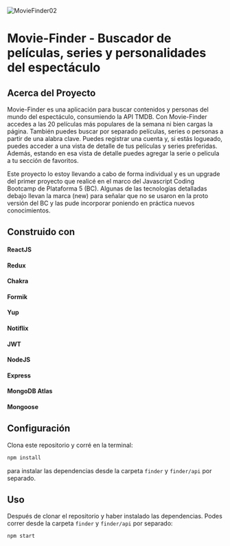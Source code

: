 ![MovieFinder02](https://user-images.githubusercontent.com/99486767/182724802-3d85c311-94db-4c69-af57-b064f1065e09.png)
# Movie-Finder - Buscador de películas, series y personalidades del espectáculo

## Acerca del Proyecto

Movie-Finder es una aplicación para buscar contenidos y personas del mundo del espectáculo, consumiendo la API TMDB. Con Movie-Finder accedes a las 20 películas más populares de la semana ni bien cargas la página. También puedes buscar por separado películas, series o personas a partir de una alabra clave.
Puedes registrar una cuenta y, si estás logueado, puedes acceder a una vista de detalle de tus películas y series preferidas. Además, estando en esa vista de detalle puedes agregar la serie o pelicula a tu sección de favoritos.

Este proyecto lo estoy llevando a cabo de forma individual y es un upgrade del primer proyecto que realicé en el marco del Javascript Coding Bootcamp de Plataforma 5 (BC). Algunas de las tecnologías detalladas debajo llevan la marca (new) para señalar que no se usaron en la proto versión del BC y las pude incorporar poniendo en práctica nuevos conocimientos.

## Construido con
#### ReactJS
#### Redux
#### Chakra
#### Formik
#### Yup
#### Notiflix
#### JWT
#### NodeJS
#### Express
#### MongoDB Atlas
#### Mongoose

## Configuración

Clona este repositorio y corré en la terminal:
```sh 
npm install
``` 
para instalar las dependencias desde la carpeta `finder` y `finder/api` por separado.

## Uso

Después de clonar el repositorio y haber instalado las dependencias. Podes correr desde la carpeta `finder` y `finder/api` por separado:
```sh 
npm start
```
